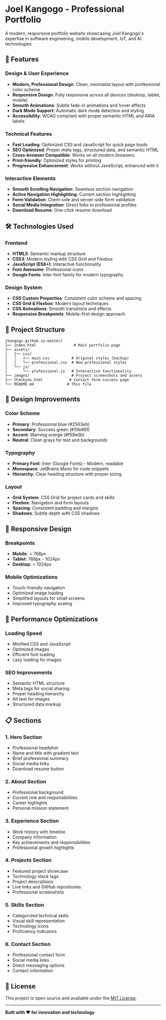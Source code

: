 # Joel Kangogo - Professional Portfolio

A modern, responsive portfolio website showcasing Joel Kangogo's expertise in software engineering, mobile development, IoT, and AI technologies.

## 🚀 Features

### Design & User Experience
- **Modern, Professional Design**: Clean, minimalist layout with professional color scheme
- **Responsive Design**: Fully responsive across all devices (desktop, tablet, mobile)
- **Smooth Animations**: Subtle fade-in animations and hover effects
- **Dark Mode Support**: Automatic dark mode detection and styling
- **Accessibility**: WCAG compliant with proper semantic HTML and ARIA labels

### Technical Features
- **Fast Loading**: Optimized CSS and JavaScript for quick page loads
- **SEO Optimized**: Proper meta tags, structured data, and semantic HTML
- **Cross-browser Compatible**: Works on all modern browsers
- **Print-friendly**: Optimized styles for printing
- **Progressive Enhancement**: Works without JavaScript, enhanced with it

### Interactive Elements
- **Smooth Scrolling Navigation**: Seamless section navigation
- **Active Navigation Highlighting**: Current section highlighting
- **Form Validation**: Client-side and server-side form validation
- **Social Media Integration**: Direct links to professional profiles
- **Download Resume**: One-click resume download

## 🛠️ Technologies Used

### Frontend
- **HTML5**: Semantic markup structure
- **CSS3**: Modern styling with CSS Grid and Flexbox
- **JavaScript (ES6+)**: Interactive functionality
- **Font Awesome**: Professional icons
- **Google Fonts**: Inter font family for modern typography

### Design System
- **CSS Custom Properties**: Consistent color scheme and spacing
- **CSS Grid & Flexbox**: Modern layout techniques
- **CSS Animations**: Smooth transitions and effects
- **Responsive Breakpoints**: Mobile-first design approach

## 📁 Project Structure

```
jkangogo.github.io-master/
├── index.html                 # Main portfolio page
├── assets/
│   ├── css/
│   │   ├── main.css          # Original styles (backup)
│   │   └── professional.css  # New professional styles
│   └── js/
│       └── professional.js   # Interactive functionality
├── images/                   # Project screenshots and assets
├── thankyou.html            # Contact form success page
└── README.md               # This file
```

## 🎨 Design Improvements

### Color Scheme
- **Primary**: Professional blue (#2563eb)
- **Secondary**: Success green (#10b981)
- **Accent**: Warning orange (#f59e0b)
- **Neutral**: Clean grays for text and backgrounds

### Typography
- **Primary Font**: Inter (Google Fonts) - Modern, readable
- **Monospace**: JetBrains Mono for code snippets
- **Hierarchy**: Clear heading structure with proper sizing

### Layout
- **Grid System**: CSS Grid for project cards and skills
- **Flexbox**: Navigation and form layouts
- **Spacing**: Consistent padding and margins
- **Shadows**: Subtle depth with CSS shadows

## 📱 Responsive Design

### Breakpoints
- **Mobile**: < 768px
- **Tablet**: 768px - 1024px
- **Desktop**: > 1024px

### Mobile Optimizations
- Touch-friendly navigation
- Optimized image loading
- Simplified layouts for small screens
- Improved typography scaling

## 🚀 Performance Optimizations

### Loading Speed
- Minified CSS and JavaScript
- Optimized images
- Efficient font loading
- Lazy loading for images

### SEO Improvements
- Semantic HTML structure
- Meta tags for social sharing
- Proper heading hierarchy
- Alt text for images
- Structured data markup

## 📋 Sections

### 1. Hero Section
- Professional headshot
- Name and title with gradient text
- Brief professional summary
- Social media links
- Download resume button

### 2. About Section
- Professional background
- Current role and responsibilities
- Career highlights
- Personal mission statement

### 3. Experience Section
- Work history with timeline
- Company information
- Key achievements and responsibilities
- Professional growth highlights

### 4. Projects Section
- Featured project showcase
- Technology stack tags
- Project descriptions
- Live links and GitHub repositories
- Professional screenshots

### 5. Skills Section
- Categorized technical skills
- Visual skill representation
- Technology icons
- Proficiency indicators

### 6. Contact Section
- Professional contact form
- Social media links
- Direct messaging options
- Contact information

## 📄 License

This project is open source and available under the [MIT License](LICENSE.txt).

---

**Built with ❤️ for innovation and technology** 
